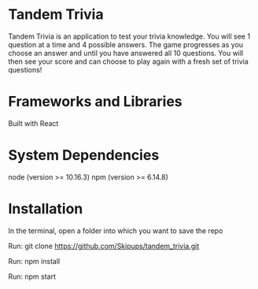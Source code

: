 
# Tandem Trivia

Tandem Trivia is an application to test your trivia knowledge. You will see 1 question at a time and 4 possible answers. The game progresses as you choose an answer and until you have  answered all 10 questions. You will then see your score and can choose to play again with a fresh set of trivia questions!

# Frameworks and Libraries

Built with React

# System Dependencies

node (version >= 10.16.3)
npm (version >= 6.14.8)

# Installation

In the terminal, open a folder into which you want to save the repo

Run: git clone https://github.com/Skipups/tandem_trivia.git

Run: npm install

Run: npm start
